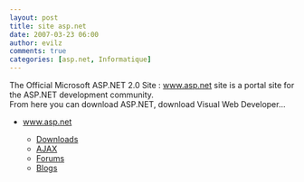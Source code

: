 ```yaml
---
layout: post
title: site asp.net
date: 2007-03-23 06:00
author: evilz
comments: true
categories: [asp.net, Informatique]
---
```

The Official Microsoft ASP.NET 2.0 Site : www.asp.net site is a portal site for the ASP.NET development community. <br />
			From here you can download ASP.NET, download Visual Web Developer...
			<ul>
				<li><a href="http://www.asp.net" >www.asp.net</a></li>
				<ul>
					<li><a href="http://www.asp.net/default.aspx?tabid=62" >Downloads</a></li>
					<li><a href="http://ajax.asp.net/default.aspx?tabid=47" >AJAX</a></li>
					<li><a href="http://forums.asp.net/" >Forums</a></li>
					<li><a href="http://www.asp.net/default.aspx?tabid=5" >Blogs</a></li>
				</ul>
			<ul>
